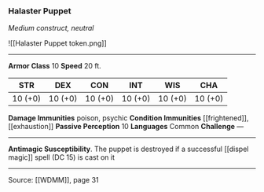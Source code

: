 ### Halaster Puppet
_Medium construct, neutral_

![[Halaster Puppet token.png]]


---

**Armor Class** 10
**Speed** 20 ft.

| STR     | DEX     | CON     | INT     | WIS     | CHA     |
|---------|---------|---------|---------|---------|---------|
| 10 (+0) | 10 (+0) | 10 (+0) | 10 (+0) | 10 (+0) | 10 (+0) |

**Damage Immunities** poison, psychic
**Condition Immunities** [[frightened]], [[exhaustion]]
**Passive Perception** 10
**Languages** Common
**Challenge** —

---

**Antimagic Susceptibility**. The puppet is destroyed if a successful [[dispel magic]] spell (DC 15) is cast on it


---

Source: [[WDMM]], page 31
